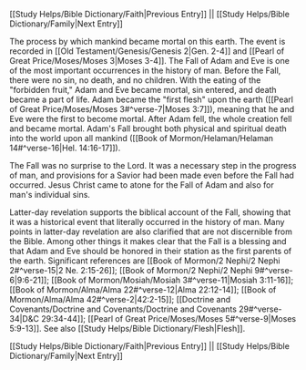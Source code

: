 [[Study Helps/Bible Dictionary/Faith|Previous Entry]]  ||  [[Study Helps/Bible Dictionary/Family|Next Entry]]

 The process by which mankind became mortal on this earth. The event is recorded in [[Old Testament/Genesis/Genesis 2|Gen. 2-4]] and [[Pearl of Great Price/Moses/Moses 3|Moses 3-4]]. The Fall of Adam and Eve is one of the most important occurrences in the history of man. Before the Fall, there were no sin, no death, and no children. With the eating of the "forbidden fruit," Adam and Eve became mortal, sin entered, and death became a part of life. Adam became the "first flesh" upon the earth ([[Pearl of Great Price/Moses/Moses 3#^verse-7|Moses 3:7]]), meaning that he and Eve were the first to become mortal. After Adam fell, the whole creation fell and became mortal. Adam's Fall brought both physical and spiritual death into the world upon all mankind ([[Book of Mormon/Helaman/Helaman 14#^verse-16|Hel. 14:16-17]]).

 The Fall was no surprise to the Lord. It was a necessary step in the progress of man, and provisions for a Savior had been made even before the Fall had occurred. Jesus Christ came to atone for the Fall of Adam and also for man's individual sins.

 Latter-day revelation supports the biblical account of the Fall, showing that it was a historical event that literally occurred in the history of man. Many points in latter-day revelation are also clarified that are not discernible from the Bible. Among other things it makes clear that the Fall is a blessing and that Adam and Eve should be honored in their station as the first parents of the earth. Significant references are [[Book of Mormon/2 Nephi/2 Nephi 2#^verse-15|2 Ne. 2:15-26]]; [[Book of Mormon/2 Nephi/2 Nephi 9#^verse-6|9:6-21]]; [[Book of Mormon/Mosiah/Mosiah 3#^verse-11|Mosiah 3:11-16]]; [[Book of Mormon/Alma/Alma 22#^verse-12|Alma 22:12-14]]; [[Book of Mormon/Alma/Alma 42#^verse-2|42:2-15]]; [[Doctrine and Covenants/Doctrine and Covenants/Doctrine and Covenants 29#^verse-34|D&C 29:34-44]]; [[Pearl of Great Price/Moses/Moses 5#^verse-9|Moses 5:9-13]]. See also [[Study Helps/Bible Dictionary/Flesh|Flesh]].

[[Study Helps/Bible Dictionary/Faith|Previous Entry]]  ||  [[Study Helps/Bible Dictionary/Family|Next Entry]]